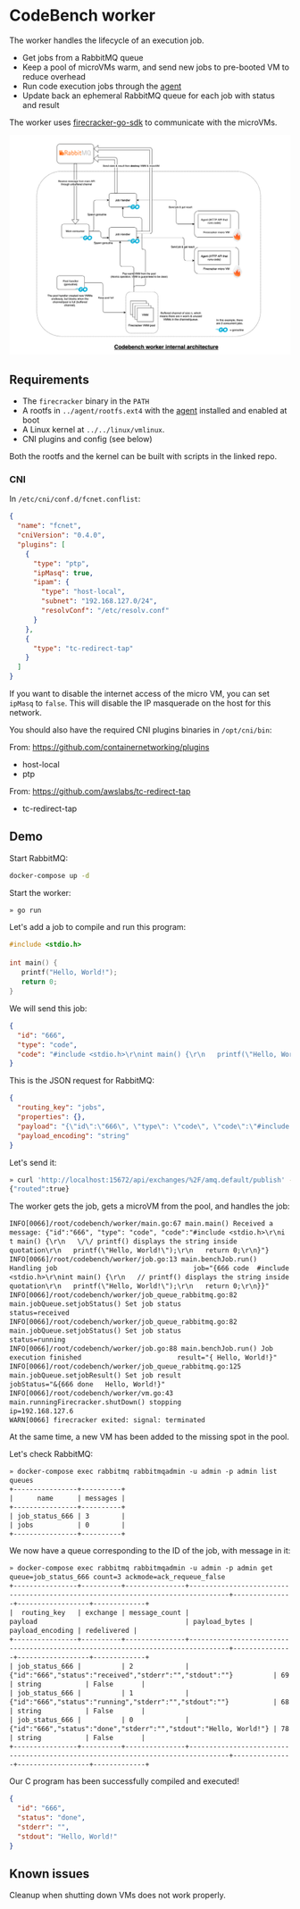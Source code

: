 # CodeBench worker

The worker handles the lifecycle of an execution job.

- Get jobs from a RabbitMQ queue
- Keep a pool of microVMs warm, and send new jobs to pre-booted VM to reduce overhead
- Run code execution jobs through the [agent](https://github.com/codebench-esgi/agent)
- Update back an ephemeral RabbitMQ queue for each job with status and result

The worker uses [firecracker-go-sdk](https://github.com/firecracker-microvm/firecracker-go-sdk) to communicate with the microVMs.

![](./assets/internals.png)

## Requirements

- The `firecracker` binary in the `PATH`
- A rootfs in `../agent/rootfs.ext4` with the [agent](https://github.com/codebench-esgi/agent) installed and enabled at boot
- A Linux kernel at `../../linux/vmlinux`.
- CNI plugins and config (see below)

Both the rootfs and the kernel can be built with scripts in the linked repo.

### CNI

In `/etc/cni/conf.d/fcnet.conflist`:

```json
{
  "name": "fcnet",
  "cniVersion": "0.4.0",
  "plugins": [
    {
      "type": "ptp",
      "ipMasq": true,
      "ipam": {
        "type": "host-local",
        "subnet": "192.168.127.0/24",
        "resolvConf": "/etc/resolv.conf"
      }
    },
    {
      "type": "tc-redirect-tap"
    }
  ]
}
```

If you want to disable the internet access of the micro VM, you can set `ipMasq` to `false`. This will disable the IP masquerade on the host for this network.

You should also have the required CNI plugins binaries in `/opt/cni/bin`:

From: https://github.com/containernetworking/plugins

- host-local
- ptp

From: https://github.com/awslabs/tc-redirect-tap

- tc-redirect-tap

## Demo

Start RabbitMQ:

```sh
docker-compose up -d
```

Start the worker:

```
» go run
```

Let's add a job to compile and run this program:

```c
#include <stdio.h>

int main() {
   printf("Hello, World!");
   return 0;
}
```

We will send this job:

```json
{
  "id": "666",
  "type": "code",
  "code": "#include <stdio.h>\r\nint main() {\r\n   printf(\"Hello, World!\");\r\n   return 0;\r\n}"
}
```

This is the JSON request for RabbitMQ:

```json
{
  "routing_key": "jobs",
  "properties": {},
  "payload": "{\"id\":\"666\", \"type\": \"code\", \"code\":\"#include <stdio.h>\\r\\nint main() {\\r\\n   \\/\\/ printf() displays the string inside quotation\\r\\n   printf(\\\"Hello, World!\\\");\\r\\n   return 0;\\r\\n}\"}\r\n",
  "payload_encoding": "string"
}
```

Let's send it:

```sh
» curl 'http://localhost:15672/api/exchanges/%2F/amq.default/publish' -u admin:admin -d '@req.json'
{"routed":true}
```

The worker gets the job, gets a microVM from the pool, and handles the job:

```
INFO[0066]/root/codebench/worker/main.go:67 main.main() Received a message: {"id":"666", "type": "code", "code":"#include <stdio.h>\r\ni t main() {\r\n   \/\/ printf() displays the string inside quotation\r\n   printf(\"Hello, World!\");\r\n   return 0;\r\n}"}
INFO[0066]/root/codebench/worker/job.go:13 main.benchJob.run() Handling job                                  job="{666 code  #include <stdio.h>\r\nint main() {\r\n   // printf() displays the string inside quotation\r\n   printf(\"Hello, World!\");\r\n   return 0;\r\n}}"
INFO[0066]/root/codebench/worker/job_queue_rabbitmq.go:82 main.jobQueue.setjobStatus() Set job status                                status=received
INFO[0066]/root/codebench/worker/job_queue_rabbitmq.go:82 main.jobQueue.setjobStatus() Set job status                                status=running
INFO[0066]/root/codebench/worker/job.go:88 main.benchJob.run() Job execution finished                        result="{ Hello, World!}"
INFO[0066]/root/codebench/worker/job_queue_rabbitmq.go:125 main.jobQueue.setjobResult() Set job result                                jobStatus="&{666 done   Hello, World!}"
INFO[0066]/root/codebench/worker/vm.go:43 main.runningFirecracker.shutDown() stopping                                      ip=192.168.127.6
WARN[0066] firecracker exited: signal: terminated
```

At the same time, a new VM has been added to the missing spot in the pool.

Let's check RabbitMQ:

```
» docker-compose exec rabbitmq rabbitmqadmin -u admin -p admin list queues
+----------------+----------+
|      name      | messages |
+----------------+----------+
| job_status_666 | 3        |
| jobs           | 0        |
+----------------+----------+
```

We now have a queue corresponding to the ID of the job, with message in it:

```
» docker-compose exec rabbitmq rabbitmqadmin -u admin -p admin get queue=job_status_666 count=3 ackmode=ack_requeue_false
+----------------+----------+---------------+--------------------------------------------------------------------------------+---------------+------------------+-------------+
|  routing_key   | exchange | message_count |                                    payload                                     | payload_bytes | payload_encoding | redelivered |
+----------------+----------+---------------+--------------------------------------------------------------------------------+---------------+------------------+-------------+
| job_status_666 |          | 2             | {"id":"666","status":"received","stderr":"","stdout":""}          | 69            | string           | False       |
| job_status_666 |          | 1             | {"id":"666","status":"running","stderr":"","stdout":""}           | 68            | string           | False       |
| job_status_666 |          | 0             | {"id":"666","status":"done","stderr":"","stdout":"Hello, World!"} | 78            | string           | False       |
+----------------+----------+---------------+--------------------------------------------------------------------------------+---------------+------------------+-------------+
```

Our C program has been successfully compiled and executed!

```json
{
  "id": "666",
  "status": "done",
  "stderr": "",
  "stdout": "Hello, World!"
}
```

## Known issues

Cleanup when shutting down VMs does not work properly.
